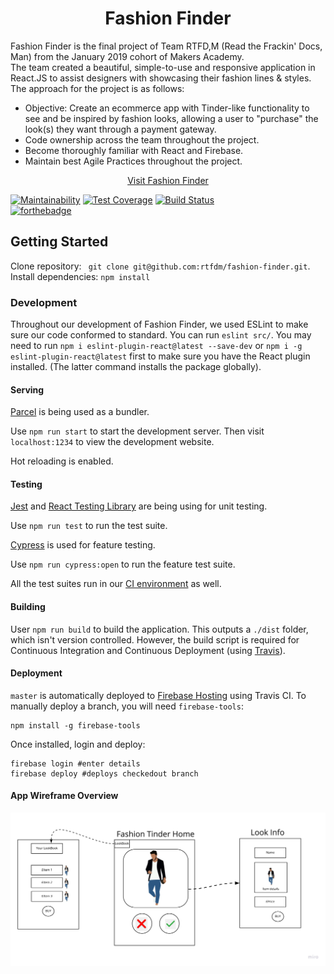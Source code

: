 <h1 align="center">Fashion Finder</h1>

Fashion Finder is the final project of Team RTFD,M (Read the Frackin' Docs, Man) from the January 2019 cohort of Makers Academy.<br />
The team created a beautiful, simple-to-use and responsive application in React.JS to assist designers with showcasing their fashion lines & styles. The approach for the project is as follows:
- Objective: Create an ecommerce app with Tinder-like functionality to see and be inspired by fashion looks, allowing a user to "purchase" the look(s) they want through a payment gateway.
- Code ownership across the team throughout the project.
- Become thoroughly familiar with React and Firebase.
- Maintain best Agile Practices throughout the project.

<p align="center"><a href="https://fashion-finder-prod.firebaseapp.com/">Visit Fashion Finder</a></p>

[![Maintainability](https://api.codeclimate.com/v1/badges/b766c7ba67ddad5b94a2/maintainability)](https://codeclimate.com/github/rtfdm/fashion-finder/maintainability) [![Test Coverage](https://api.codeclimate.com/v1/badges/b766c7ba67ddad5b94a2/test_coverage)](https://codeclimate.com/github/rtfdm/fashion-finder/test_coverage) [![Build Status](https://travis-ci.com/rtfdm/fashion-finder.svg?branch=dev)](https://travis-ci.com/rtfdm/fashion-finder)
<br />
[![forthebadge](https://forthebadge.com/images/badges/made-with-javascript.svg)](https://forthebadge.com)

## Getting Started

Clone repository: ` git clone git@github.com:rtfdm/fashion-finder.git`.
Install dependencies: `npm install`

### Development

Throughout our development of Fashion Finder, we used ESLint to make sure our code conformed to standard. You can run `eslint src/`. You may need to run `npm i eslint-plugin-react@latest --save-dev` or `npm i -g eslint-plugin-react@latest` first to make sure you have the React plugin installed. (The latter command installs the package globally).

#### Serving

[Parcel](https://parceljs.org/) is being used as a bundler.

Use `npm run start` to start the development server. Then visit `localhost:1234` to view the development website.

Hot reloading is enabled.

#### Testing

[Jest](https://parceljs.org/) and [React Testing Library](https://github.com/kentcdodds/react-testing-library) are being using for unit testing.

Use `npm run test` to run the test suite.

[Cypress](https://www.cypress.io/) is used for feature testing.

Use `npm run cypress:open` to run the feature test suite.

All the test suites run in our [CI environment](https://travis-ci.com/rtfdm/fashion-finder) as well.

#### Building

User `npm run build` to build the application. This outputs a `./dist` folder, which isn't version controlled. However, the build script is required for Continuous Integration and Continuous Deployment (using [Travis](https://travis-ci.org/)).

#### Deployment

`master` is automatically deployed to [Firebase Hosting](https://firebase.google.com/docs/hosting/) using Travis CI. To manually deploy a branch, you will need `firebase-tools`:

```
npm install -g firebase-tools
```

Once installed, login and deploy:
```
firebase login #enter details
firebase deploy #deploys checkedout branch
```
#### App Wireframe Overview 

![System_Overview](docs/images/wireframe.jpg)
